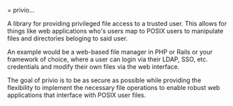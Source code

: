 = privio... 

A library for providing privileged file access to a trusted user.  This
allows for things like web applications who's users map to POSIX users
to manipulate files and directories beloging to said user.  

An example would be a web-based file manager in PHP or Rails or your
framework of choice, where a user can login via their LDAP, SSO, etc. 
credentials and modify their own files via the web interface.

The goal of privio is to be as secure as possible while providing the
flexibility to implement the necessary file operations to enable
robust web applications that interface with POSIX user files.
